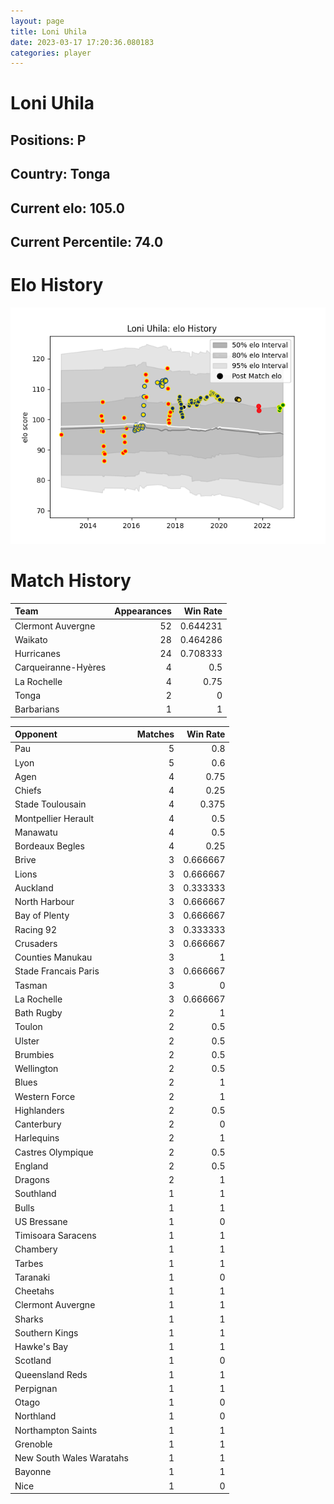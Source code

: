 ```yaml
---  
layout: page  
title: Loni Uhila  
date: 2023-03-17 17:20:36.080183  
categories: player  
---
```

# Loni Uhila

## Positions: P

## Country: Tonga

## Current elo: 105.0

## Current Percentile: 74.0

# Elo History


![elo history](history_LoniUhila.png)
# Match History


| Team                |   Appearances |   Win Rate |
|:--------------------|--------------:|-----------:|
| Clermont Auvergne   |            52 |   0.644231 |
| Waikato             |            28 |   0.464286 |
| Hurricanes          |            24 |   0.708333 |
| Carqueiranne-Hyères |             4 |   0.5      |
| La Rochelle         |             4 |   0.75     |
| Tonga               |             2 |   0        |
| Barbarians          |             1 |   1        |

| Opponent                 |   Matches |   Win Rate |
|:-------------------------|----------:|-----------:|
| Pau                      |         5 |   0.8      |
| Lyon                     |         5 |   0.6      |
| Agen                     |         4 |   0.75     |
| Chiefs                   |         4 |   0.25     |
| Stade Toulousain         |         4 |   0.375    |
| Montpellier Herault      |         4 |   0.5      |
| Manawatu                 |         4 |   0.5      |
| Bordeaux Begles          |         4 |   0.25     |
| Brive                    |         3 |   0.666667 |
| Lions                    |         3 |   0.666667 |
| Auckland                 |         3 |   0.333333 |
| North Harbour            |         3 |   0.666667 |
| Bay of Plenty            |         3 |   0.666667 |
| Racing 92                |         3 |   0.333333 |
| Crusaders                |         3 |   0.666667 |
| Counties Manukau         |         3 |   1        |
| Stade Francais Paris     |         3 |   0.666667 |
| Tasman                   |         3 |   0        |
| La Rochelle              |         3 |   0.666667 |
| Bath Rugby               |         2 |   1        |
| Toulon                   |         2 |   0.5      |
| Ulster                   |         2 |   0.5      |
| Brumbies                 |         2 |   0.5      |
| Wellington               |         2 |   0.5      |
| Blues                    |         2 |   1        |
| Western Force            |         2 |   1        |
| Highlanders              |         2 |   0.5      |
| Canterbury               |         2 |   0        |
| Harlequins               |         2 |   1        |
| Castres Olympique        |         2 |   0.5      |
| England                  |         2 |   0.5      |
| Dragons                  |         2 |   1        |
| Southland                |         1 |   1        |
| Bulls                    |         1 |   1        |
| US Bressane              |         1 |   0        |
| Timisoara Saracens       |         1 |   1        |
| Chambery                 |         1 |   1        |
| Tarbes                   |         1 |   1        |
| Taranaki                 |         1 |   0        |
| Cheetahs                 |         1 |   1        |
| Clermont Auvergne        |         1 |   1        |
| Sharks                   |         1 |   1        |
| Southern Kings           |         1 |   1        |
| Hawke's Bay              |         1 |   1        |
| Scotland                 |         1 |   0        |
| Queensland Reds          |         1 |   1        |
| Perpignan                |         1 |   1        |
| Otago                    |         1 |   0        |
| Northland                |         1 |   0        |
| Northampton Saints       |         1 |   1        |
| Grenoble                 |         1 |   1        |
| New South Wales Waratahs |         1 |   1        |
| Bayonne                  |         1 |   1        |
| Nice                     |         1 |   0        |